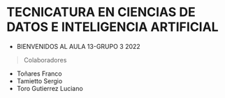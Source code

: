 # TECNICATURA EN CIENCIAS DE DATOS E INTELIGENCIA ARTIFICIAL
* BIENVENIDOS AL AULA 13-GRUPO 3 2022  
> Colaboradores  
* Toñares Franco  
* Tamietto Sergio  
* Toro Gutierrez Luciano

